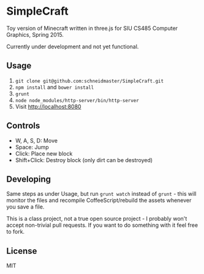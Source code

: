 # SimpleCraft

Toy version of Minecraft written in three.js for SIU CS485 Computer Graphics, Spring 2015.

Currently under development and not yet functional.

## Usage

1. `git clone git@github.com:schneidmaster/SimpleCraft.git`
2. `npm install` and `bower install`
3. `grunt`
4. `node node_modules/http-server/bin/http-server`
5. Visit [http://localhost:8080](http://localhost:8080)

## Controls

* W, A, S, D: Move
* Space: Jump
* Click: Place new block
* Shift+Click: Destroy block (only dirt can be destroyed)

## Developing

Same steps as under Usage, but run `grunt watch` instead of `grunt` - this will monitor the files and recompile CoffeeScript/rebuild the assets whenever you save a file.

This is a class project, not a true open source project - I probably won't accept non-trivial pull requests. If you want to do something with it feel free to fork.

## License

MIT